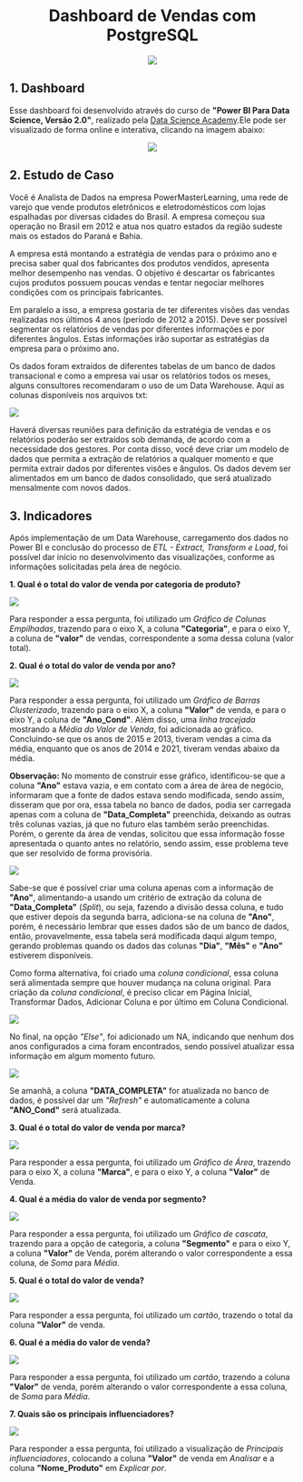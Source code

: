<h1 align="center">Dashboard de Vendas com PostgreSQL</h1>

<p align="center">
  <img src="https://user-images.githubusercontent.com/102304054/183674773-fa735d7e-b7a1-400e-8e08-aff5dcd977fa.png">
</p>
 
 ## 1. Dashboard

Esse dashboard foi desenvolvido através do curso de **"Power BI Para Data Science, Versão 2.0"**, realizado pela [Data Science Academy](https://www.datascienceacademy.com.br/).Ele pode ser visualizado de forma online e interativa, clicando na imagem abaixo:

<p align="center">
<a href="https://app.powerbi.com/view?r=eyJrIjoiMjE5NWUyMzUtZjBkNS00ZWFhLTg3NmItOGNkOGM0YzVmNGIwIiwidCI6IjhlNDJlNTBlLTNkMWEtNDAzYy04ZWZmLTU4OGJkOGQxMjk5ZiJ9"><img src="https://user-images.githubusercontent.com/102304054/183627296-4be6b9d5-fb10-4571-8994-3db12da6c6e1.png"></a>
</p>

## 2. Estudo de Caso

Você é Analista de Dados na empresa PowerMasterLearning, uma rede de varejo que vende produtos eletrônicos e eletrodomésticos com lojas espalhadas por diversas cidades do Brasil. A empresa começou sua operação no Brasil em 2012 e atua nos quatro estados da região sudeste mais os estados do Paraná e Bahia.

A empresa está montando a estratégia de vendas para o próximo ano e precisa saber qual dos fabricantes dos produtos vendidos, apresenta melhor desempenho nas vendas. O objetivo é descartar os fabricantes cujos produtos possuem poucas vendas e tentar negociar melhores condições com os principais fabricantes.

Em paralelo a isso, a empresa gostaria de ter diferentes visões das vendas realizadas nos últimos 4 anos (período de 2012 a 2015). Deve ser possível segmentar os relatórios de vendas por diferentes informações e por diferentes ângulos. Estas informações irão suportar as estratégias da empresa para o próximo ano.

Os dados foram extraídos de diferentes tabelas de um banco de dados transacional e como a empresa vai usar os relatórios todos os meses, alguns consultores recomendaram o uso de um Data Warehouse. Aqui as colunas disponíveis nos arquivos txt:

<img src="https://user-images.githubusercontent.com/102304054/183627390-2d5f77c6-13de-41ac-a2e2-1fd9ade52d0f.png"/><a>
</p>

Haverá diversas reuniões para definição da estratégia de vendas e os relatórios poderão ser extraídos sob demanda, de acordo com a necessidade dos gestores. Por conta disso, você deve criar um modelo de dados que permita a extração de relatórios a qualquer momento e que permita extrair dados por diferentes visões e ângulos. Os dados devem ser alimentados em um banco de dados consolidado, que será atualizado mensalmente com novos dados.

## 3. Indicadores

Após implementação de um Data Warehouse, carregamento dos dados no Power BI e conclusão do processo de *ETL - Extract, Transform e Load*, foi possível dar início no desenvolvimento das visualizações, conforme as informações solicitadas pela área de negócio.

**1. Qual é o total do valor de venda por categoria de produto?**

<img src="https://user-images.githubusercontent.com/102304054/183627451-ceebbf12-8c8b-4b1c-8d44-dfbd9edc182b.png"/><a>
</p>

Para responder a essa pergunta, foi utilizado um *Gráfico de Colunas Empilhadas*, trazendo para o eixo X, a coluna **"Categoria"**, e para o eixo Y, a coluna de **"valor"** de vendas, correspondente a soma dessa coluna (valor total).

**2. Qual é o total do valor de venda por ano?**

<img src="https://user-images.githubusercontent.com/102304054/183627469-4480e541-cfef-48be-a7f7-31d487e46613.png"/><a>
</p>

Para responder a essa pergunta, foi utilizado um *Gráfico de Barras Clusterizado*, trazendo para o eixo X, a coluna **"Valor"** de venda, e para o eixo Y, a coluna de **"Ano_Cond"**. Além disso, uma *linha tracejada* mostrando a *Média do Valor de Venda*, foi adicionada ao gráfico. Concluindo-se que os anos de 2015 e 2013, tiveram vendas a cima da média, enquanto que os anos de 2014 e 2021, tiveram vendas abaixo da média.

**Observação:** No momento de construir esse gráfico, identificou-se que a coluna **"Ano"** estava vazia, e em contato com a área de área de negócio, informaram que a fonte de dados estava sendo modificada, sendo assim, disseram que por ora, essa tabela no banco de dados, podia ser carregada apenas com a coluna de **"Data_Completa"** preenchida, deixando as outras três colunas vazias, já que no futuro elas também serão preenchidas. Porém, o gerente da área de vendas, solicitou que essa informação fosse apresentada o quanto antes no relatório, sendo assim, esse problema teve que ser resolvido de forma provisória.

<img src="https://user-images.githubusercontent.com/102304054/183627483-b5c221c7-d9c7-4673-8f95-63f52017bbd4.png"/><a>
</p>

Sabe-se que é possível criar uma coluna apenas com a informação de **"Ano"**, alimentando-a usando um critério de extração da coluna de **"Data_Completa"** (*Split*), ou seja, fazendo a divisão dessa coluna, e tudo que estiver depois da segunda barra, adiciona-se na coluna de **"Ano"**, porém, é necessário lembrar que esses dados são de um banco de dados, então, provavelmente, essa tabela será modificada daqui algum tempo, gerando problemas quando os dados das colunas **"Dia"**, **"Mês"** e **"Ano"** estiverem disponíveis.

Como forma alternativa, foi criado uma *coluna condicional*, essa coluna será alimentada sempre que houver mudança na coluna original. Para criação da *coluna condicional*, é preciso clicar em Página Inicial, Transformar Dados, Adicionar Coluna e por último em Coluna Condicional.

<img src="https://user-images.githubusercontent.com/102304054/183627501-247585fd-75c8-4275-81a4-2d53fbcacb92.png"/><a>
</p>

No final, na opção *"Else"*, foi adicionado um NA, indicando que nenhum dos anos configurados a cima foram encontrados, sendo possível atualizar essa informação em algum momento futuro.

<img src="https://user-images.githubusercontent.com/102304054/183627510-971c2eb5-6efd-434a-977a-bc7cf367a0b2.png"/><a>
</p>

Se amanhã, a coluna **"DATA_COMPLETA"** for atualizada no banco de dados, é possível dar um *"Refresh"* e automaticamente a coluna **"ANO_Cond"** será atualizada.

**3. Qual é o total do valor de venda por marca?**

<img src="https://user-images.githubusercontent.com/102304054/183627597-193ff34d-6949-452f-8007-f9e1140c0efb.png"/><a>
</p>

Para responder a essa pergunta, foi utilizado um *Gráfico de Área*, trazendo para o eixo X, a coluna **"Marca"**, e para o eixo Y, a coluna **"Valor"** de Venda. 

**4. Qual é a média do valor de venda por segmento?**

<img src="https://user-images.githubusercontent.com/102304054/183627607-95c33e76-c136-43a8-8f9d-f7321f0520ac.png"/><a>
</p>

Para responder a essa pergunta, foi utilizado um *Gráfico de cascata*, trazendo para a opção de categoria, a coluna **"Segmento"** e para o eixo Y, a coluna **"Valor"** de Venda, porém alterando o valor correspondente a essa coluna, de *Soma* para *Média*.

**5. Qual é o total do valor de venda?**

<img src="https://user-images.githubusercontent.com/102304054/183627619-593e13bb-15b0-48d1-af3d-eaed8890b431.png"/><a>
</p>

Para responder a essa pergunta, foi utilizado um *cartão*, trazendo o total da coluna **"Valor"** de venda.

**6. Qual é a média do valor de venda?**

<img src="https://user-images.githubusercontent.com/102304054/183627635-1b034df0-34d1-4428-bab6-77de923c774d.png"/><a>
</p>

Para responder a essa pergunta, foi utilizado um *cartão*, trazendo a coluna **"Valor"** de venda, porém alterando o valor correspondente a essa coluna, de *Soma* para *Média*.

**7. Quais são os principais influenciadores?**

<img src="https://user-images.githubusercontent.com/102304054/183627660-9d81c627-c75f-470d-8900-213996906a8f.png"/><a>
</p>

Para responder a essa pergunta, foi utilizado a visualização de *Principais influenciadores*, colocando a coluna **"Valor"** de venda em *Analisar* e a coluna **"Nome_Produto"** em *Explicar por*.




